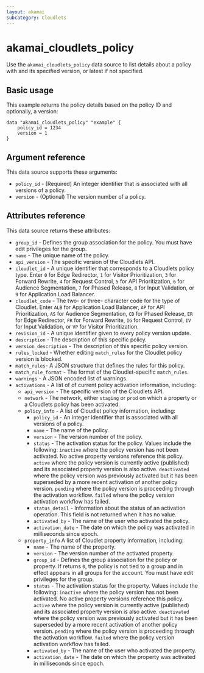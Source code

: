 ```yaml
---
layout: akamai
subcategory: Cloudlets
---
```


# akamai_cloudlets_policy

Use the `akamai_cloudlets_policy` data source to list details about a policy with and its specified version, or latest if not specified.

## Basic usage

This example returns the policy details based on the policy ID and optionally, a version:

```hcl
data "akamai_cloudlets_policy" "example" {
    policy_id = 1234
    version = 1
}
```

## Argument reference

This data source supports these arguments:

* `policy_id` - (Required) An integer identifier that is associated with all versions of a policy.
* `version` - (Optional) The version number of a policy.

## Attributes reference

This data source returns these attributes:

* `group_id` - Defines the group association for the policy. You must have edit privileges for the group.
* `name` - The unique name of the policy.
* `api_version` - The specific version of the Cloudlets API.
* `cloudlet_id` - A unique identifier that corresponds to a Cloudlets policy type. Enter `0` for Edge Redirector, `1` for Visitor Prioritization, `3` for Forward Rewrite, `4` for Request Control, `5` for API Prioritization, `6` for Audience Segmentation, `7` for Phased Release, `8` for Input Validation, or `9` for Application Load Balancer.
* `cloudlet_code` - The two- or three- character code for the type of Cloudlet. Enter `ALB` for Application Load Balancer, `AP` for API Prioritization, `AS` for Audience Segmentation, `CD` for Phased Release, `ER` for Edge Redirector, `FR` for Forward Rewrite, `IG` for Request Control, `IV` for Input Validation, or `VP` for Visitor Prioritization.
* `revision_id` - A unique identifier given to every policy version update.
* `description` - The description of this specific policy.
* `version_description` - The description of this specific policy version.
* `rules_locked` - Whether editing `match_rules` for the Cloudlet policy version is blocked.
* `match_rules`- A JSON structure that defines the rules for this policy.
* `match_rule_format` - The format of the Cloudlet-specific `match_rules`.
* `warnings` - A JSON encoded list of warnings.
* `activations` - A list of of current policy activation information, including:
  * `api_version` - The specific version of the Cloudlets API.
  * `network` - The network, either `staging` or `prod` on which a property or a Cloudlets policy has been activated.
  * `policy_info` - A list of Cloudlet policy information, including:
      * `policy_id` - An integer identifier that is associated with all versions of a policy.
      * `name` - The name of the policy.
      * `version` - The version number of the policy.
      * `status` - The activation status for the policy. Values include the following: `inactive` where the policy version has not been activated. No active property versions reference this policy. `active` where the policy version is currently active (published) and its associated property version is also active. `deactivated` where the policy version was previously activated but it has been superseded by a more recent activation of another policy version. `pending` where the policy version is proceeding through the activation workflow. `failed` where the policy version activation workflow has failed.
      * `status_detail` - Information about the status of an activation operation. This field is not returned when it has no value.
      * `activated_by` - The name of the user who activated the policy.
      * `activation_date` - The date on which the policy was activated in milliseconds since epoch.
  * `property_info` A list of Cloudlet property information, including:
      * `name` - The name of the property.
      * `version` - The version number of the activated property.
      * `group_id` - Defines the group association for the policy or property. If returns `0`, the policy is not tied to a group and in effect appears in all groups for the account. You must have edit privileges for the group.
      * `status` - The activation status for the property. Values include the following: `inactive` where the policy version has not been activated. No active property versions reference this policy. `active` where the policy version is currently active (published) and its associated property version is also active. `deactivated` where the policy version was previously activated but it has been superseded by a more recent activation of another policy version. `pending` where the policy version is proceeding through the activation workflow. `failed` where the policy version activation workflow has failed.
      * `activated_by` - The name of the user who activated the property.
      * `activation_date` - The date on which the property was activated in milliseconds since epoch.
